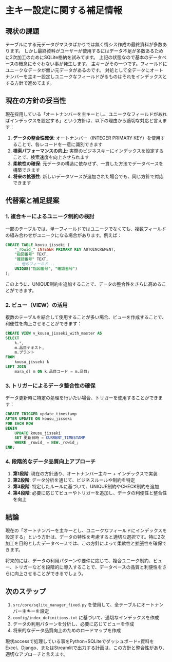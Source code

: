 # 主キー設定に関する補足情報

## 現状の課題

テーブルにする元データがマスタばかりでは無く情シス作成の最終資料が多数あります。
しかし最終資料がユーザーが使用するにはデータ不足が多数あるために2次加工のためにSQLite格納を試みてます。
上記の状態なので基本のデータベースの概念にそぐわない事が発生します。
主キーがその一つです。フィールドにユニークなデータが無い元データがあるのです。
対処として全データにオートナンバーを主キー設定しユニークなフィールドがるものはそれをインデックスとする方針で進めてます。

## 現在の方針の妥当性

現在採用している「オートナンバーを主キーとし、ユニークなフィールドがあればインデックスを設定する」という方針は、以下の理由から適切な対応と言えます：

1. **データの整合性確保**: オートナンバー（INTEGER PRIMARY KEY）を使用することで、各レコードを一意に識別できます
2. **検索パフォーマンスの向上**: 実際のビジネスキーにインデックスを設定することで、検索速度を向上させられます
3. **柔軟性の確保**: 元データの構造に依存せず、一貫した方法でデータベースを構築できます
4. **将来の拡張性**: 新しいデータソースが追加された場合でも、同じ方針で対応できます

## 代替案と補足提案

### 1. 複合キーによるユニーク制約の検討

一部のテーブルでは、単一フィールドではユニークでなくても、複数フィールドの組み合わせがユニークになる場合があります。例えば：

```sql
CREATE TABLE kousu_jisseki (
    "_rowid_" INTEGER PRIMARY KEY AUTOINCREMENT,
    "指図番号" TEXT,
    "確認番号" TEXT,
    -- 他のフィールド...
    UNIQUE("指図番号", "確認番号")
);
```

このように、UNIQUE制約を追加することで、データの整合性をさらに高めることができます。

### 2. ビュー（VIEW）の活用

複数のテーブルを結合して使用することが多い場合、ビューを作成することで、利便性を向上させることができます：

```sql
CREATE VIEW v_kousu_jisseki_with_master AS
SELECT 
    k.*,
    m.品目テキスト,
    m.プラント
FROM 
    kousu_jisseki k
LEFT JOIN 
    mara_dl m ON k.品目コード = m.品目;
```

### 3. トリガーによるデータ整合性の確保

データ更新時に特定の処理を行いたい場合、トリガーを使用することができます：

```sql
CREATE TRIGGER update_timestamp
AFTER UPDATE ON kousu_jisseki
FOR EACH ROW
BEGIN
    UPDATE kousu_jisseki 
    SET 更新日時 = CURRENT_TIMESTAMP
    WHERE _rowid_ = NEW._rowid_;
END;
```

### 4. 段階的なデータ品質向上アプローチ

1. **第1段階**: 現在の方針通り、オートナンバー主キー + インデックスで実装
2. **第2段階**: データ分析を通じて、ビジネスルールや制約を特定
3. **第3段階**: 特定したルールに基づいて、UNIQUE制約やCHECK制約を追加
4. **第4段階**: 必要に応じてビューやトリガーを追加し、データの利便性と整合性を向上

## 結論

現在の「オートナンバーを主キーとし、ユニークなフィールドにインデックスを設定する」という方針は、データの特性を考慮すると適切な選択です。特に2次加工を目的としたデータベースでは、この方針によって柔軟性と拡張性を確保できます。

将来的には、データの利用パターンや要件に応じて、複合ユニーク制約、ビュー、トリガーなどを段階的に導入することで、データベースの品質と利便性をさらに向上させることができるでしょう。

## 次のステップ

1. `src/core/sqlite_manager_fixed.py` を使用して、全テーブルにオートナンバー主キーを設定
2. `config/index_definitions.txt` に基づいて、適切なインデックスを作成
3. データの利用パターンを分析し、必要に応じてビューを作成
4. 将来的なデータ品質向上のためのロードマップを作成

現状accessで処理している事をPython+SQLiteでダッシュボード+資料をExcel、Django、またはStreamlitで出力する計画は、この方針と整合性があり、適切なアプローチと言えます。